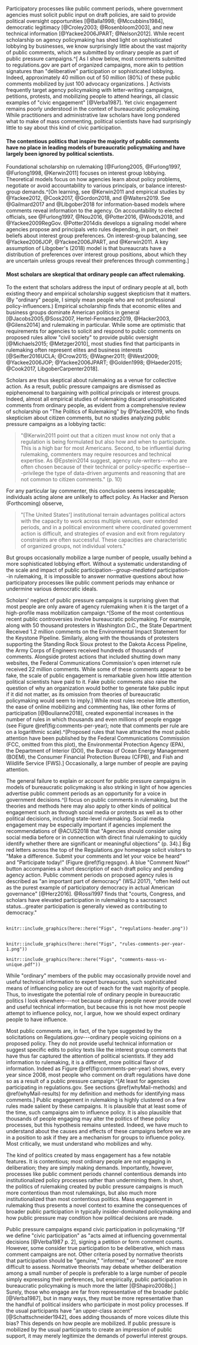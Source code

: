 <!--Much of our knowledge about civic participation beyond voting comes from surveys and qualitative studies of particular groups. -->

Participatory processes like public comment periods, where government
agencies must solicit public input on draft policies, are said to provide political oversight opportunities [@Balla1998; @Mccubbins1984], democratic legitimacy [@Croley2003; @Rosenbloom2003], and new technical information [@Yackee2006JPART; @Nelson2012]. While recent scholarship on agency policymaking has shed light on sophisticated lobbying by businesses, we know surprisingly little about the vast majority of public comments, which are submitted by ordinary people as part of public pressure campaigns.^[
    As I show below, most comments submitted to
    regulations.gov are part of organized campaigns, more akin to petition signatures than "deliberative" participation or sophisticated lobbying. Indeed, approximately 40 million out of
    50 million (80%) of these public comments mobilized by just 100
    advocacy organizations. ]
Activists frequently target agency policymaking with letter-writing campaigns, petitions, protests,
and mobilizing people to attend hearings, all classic examples of "civic engagement" [@Verba1987]. Yet civic engagement remains poorly understood in the context of bureaucratic policymaking.
While practitioners and administrative law scholars have long pondered
what to make of mass commenting, political scientists have had
surprisingly little to say about this kind of civic participation. 

#### The contentious politics that inspire the majority of public comments have no place in leading models of bureaucratic policymaking and have largely been ignored by political scientists.
Foundational scholarship on rulemaking [@Furlong2005, @Furlong1997, @Furlong1998, @Kerwin2011] focuses on interest group lobbying. Theoretical models focus on how agencies learn about policy problems, negotiate or avoid accountability to various principals, or balance interest-group demands.^[On learning, see @Kerwin2011 and empirical studies by @Yackee2012,
    @Cook2017, @Gordon2018, and @Walters2019. See @Gailmard2017 and
    @Libgober2018 for information-based models where comments reveal information to the agency.
    On accountability to elected officials, see @Furlong1997, @Nou2016,
    @Potter2016, @Woods2018, and @Yackee2009RegGov. 
    @Potter2014dis develops a signaling model where agencies propose and principals veto rules depending, in part, on their beliefs about interest group preferences.
    On interest-group balancing, see @Yackee2006JOP, @Yackee2006JPART,
    and @Kerwin2011. A key assumption of Libgober's (2018) model is that
    bureaucrats have a distribution of preferences over interest group
    positions, about which they are uncertain unless groups reveal their
    preferences through commenting.]

#### Most scholars are skeptical that ordinary people can affect rulemaking.

To the extent that scholars address the input of ordinary people at all, both
existing theory and empirical scholarship suggest skepticism that it
matters. (By "ordinary" people, I simply mean people who are not
professional policy-influencers.)
Empirical scholarship finds that economic elites and business groups
dominate American politics in general [@Jacobs2005,@Soss2007, Hertel-Fernandez2019, @Hacker2003, @Gilens2014] and rulemaking in
particular. While some are optimistic that requirements for agencies to
solicit and respond to public comments on proposed rules allow "civil
society" to provide public oversight [@Michaels2015; @Metzger2010], most
studies find that participants in rulemaking often represent elites and
business interests [@Seifter2016UCLA; @Crow2015; @Wagner2011; @West2009; @Yackee2006JOP; @Yackee2006JPART; @Golden1998; @Haeder2015; @Cook2017, LibgoberCarpenter2018].
<!--
From a strategic perspective, agency officials are not directly
accountable to voters. And even if organized groups do supplement
congressional and judicial checks on executive power, the groups that
participate in rulemaking represent only certain (if any) segments of
the public and may not represent them well [@Seifter2016UCLA].-->

Scholars are thus skeptical about rulemaking as a venue for collective action. As a result, public pressure campaigns are dismissed as epiphenomenal to bargaining with political principals
or interest groups. Indeed, almost all empirical studies of rulemaking
discard unsophisticated comments from ordinary people, as evident from a
comprehensive review of scholarship on "The Politics of Rulemaking" by
@Yackee2019, who finds skepticism about citizen comments, but no studies
analyzing public pressure campaigns as a lobbying tactic:

> "@Kerwin2011 point out that a citizen must know not only that a regulation is being formulated but also how and when to participate. This is a high bar for most Americans. Second, to be influential during rulemaking, commenters may require resources and technical expertise. As @Epstein2014 suggest, agency rule-writers---who are often chosen because of their technical or policy-specific expertise---privilege the type of data-driven arguments and reasoning
that are not common to citizen comments." (p. 10)

For any particular lay commenter, this conclusion seems inescapable; individuals acting alone are unlikely to affect policy. As Hacker and Pierson (Forthcoming) observe, 

>"[The United States'] institutional terrain advantages political actors with the capacity to work across multiple venues, over extended periods, and in a political environment where coordinated government action is difficult, and strategies of evasion and exit from regulatory constraints are often successful. These capacities are characteristic of organized groups, not individual voters."

But groups occasionally mobilize a large number of people, usually behind a more sophisticated lobbying effort. Without a systematic understanding of the scale and impact of public participation--*group-mediated* participation--in rulemaking, it is impossible to answer normative questions about how participatory processes like public comment periods may enhance or undermine various democratic ideals.
<!--These bursts of civic participation may affect
rulemaking [@Coglianese2001], but **this intuition has yet to be tested.**-->

Scholars' neglect of public pressure campaigns is surprising given that most people are only
aware of agency rulemaking when it is the target of a high-profile mass
mobilization campaign.^[Some of the most contentious recent public controversies involve
    bureaucratic policymaking. For example, along with 50 thousand
    protesters in Washington D.C., the State Department Received 1.2
    million comments on the Environmental Impact Statement for the
    Keystone Pipeline. Similarly, along with the thousands of protesters
    supporting the Standing Rock Sioux protest to the Dakota Access
    Pipeline, the Army Corps of Engineers received hundreds of thousands
    of comments. Alongside protest actions that included shutting down
    many websites, the Federal Communications Commission's open internet
    rule received 22 million comments. While some of these comments
    appear to be fake, the scale of public engagement is remarkable
    given how little attention political scientists have paid to it.
    Fake public comments also raise the question of why an organization
    would bother to generate fake public input if it did not matter, as
    its omission from theories of bureaucratic policymaking would seem
    to imply.] While most rules receive little attention,
the ease of online mobilizing and commenting has, like other forms of
participation [@Boulianne2018], created exponential increases in the
number of rules in which thousands and even millions of people engage
(see Figure \@ref(fig:comments-per-year); note that comments per rule are on a
logarithmic scale).^[Proposed rules that have attracted the most public attention have
    been published by the Federal Communications Commission (FCC,
    omitted from this plot), the Environmental Protection Agency (EPA),
    the Department of Interior (DOI), the Bureau of Ocean Energy
    Management (BOEM), the Consumer Financial Protection Bureau (CFPB),
    and Fish and Wildlife Service (FWS).] Occasionally, a large number of people are
paying attention. <!--These bursts of civic participation may affect
rulemaking [@Coglianese2001], but this intuition has yet to be tested.-->



The general failure to explain or account for public pressure campaigns in models of bureaucratic policymaking is also striking in light of how agencies advertise public
comment periods as an opportunity for a voice in government
decisions.^[I focus on public comments in rulemaking, but the theories and
    methods here may also apply to other kinds of political engagement
    such as through social media or protests as well as to other
    political decisions, including state-level rulemaking. Social media
    engagement may be especially important if agencies implement the
    recommendations of @ACUS2018 that "Agencies should consider using
    social media before or in connection with direct final rulemaking to
    quickly identify whether there are significant or meaningful
    objections" (p. 34).] Big red letters across the top of the Regulations.gov
homepage solicit visitors to "Make a difference. Submit your comments
and let your voice be heard" and "Participate today!" (Figure \@ref(fig:regsgov). A blue "Comment Now!" button accompanies a short description of each draft
policy and pending agency action. 
Public comment periods on proposed agency
rules is described as "an important part of democracy" (WSJ 2017),
"often held out as the purest example of participatory democracy in
actual American governance" [@Herz2016]. @Rossi1997 finds that "courts, Congress, and scholars have elevated participation in rulemaking to
a sacrosanct status...greater participation is generally viewed as
contributing to democracy." 

```{r regsgov, fig.cap = "Regulations.gov Solicits Public Comments on Draft Agency Rules"}

knitr::include_graphics(here::here("Figs", "regulations-header.png"))
```

```{r comments-per-year, fig.cap = "Comments per Proposed Rule and Total Comments per Year", out.width = NULL, out.height = "25%", fig.show = "hold"}

knitr::include_graphics(here::here("Figs", "rules-comments-per-year-1.png"))

knitr::include_graphics(here::here("Figs", "comments-mass-vs-unique.pdf"))

```


While "ordinary" members of the public may occasionally provide novel
and useful technical information to expert bureaucrats, such
sophisticated means of influencing policy are out of reach for the vast
majority of people. Thus, to investigate the potential role of ordinary
people in bureaucratic politics I look elsewhere---not because ordinary
people never provide novel and useful technical information, but because
this is not how most people attempt to influence policy, nor, I argue,
how we should expect ordinary people to have influence.

Most public comments are, in fact, of the type suggested by the
solicitations on Regulations.gov---ordinary people voicing opinions on a proposed policy. They do not provide useful technical information or
suggest specific edits to policy texts like the interest group comments
that have thus far captured the attention of political scientists. If
they add information to rulemaking, it is a different, more political
flavor of information. Indeed as Figure
\@ref(fig:comments-per-year) shows, every year since 2008, most people who
comment on draft regulations have done so as a result of a public pressure campaign.^[At least for agencies participating in regulations.gov. See
    sections
    \@ref(whyMail-methods) and
    \@ref(whyMail-results) for my definition and methods for identifying mass comments.] Public engagement in rulemaking is highly
clustered on a few rules made salient by these campaigns. It is
plausible that at least some of the time, such campaigns aim to
influence policy. It is also plausible that thousands of people engaging
may alter the politics of these policy processes, but this hypothesis
remains untested. Indeed, we have much to understand about the causes
and effects of these campaigns before we are in a position to ask if
they are a mechanism for groups to influence policy. Most critically, we
must understand who mobilizes and why.

The kind of politics created by mass engagement has a few notable
features. It is contentious; most ordinary people are not engaging in
deliberation; they are simply making demands. Importantly, however,
processes like public comment periods channel contentious demands into
institutionalized policy processes rather than undermining them. In
short, the politics of rulemaking created by public pressure campaigns is much
more contentious than most rulemakings, but also much more
institutionalized than most contentious politics. Mass engagement in
rulemaking thus presents a novel context to examine the consequences of
broader public participation in typically insider-dominated policymaking and how
public pressure may condition how political decisions are made.

Public pressure campaigns expand civic participation in policymaking.^[If we define "civic participation" as "acts aimed at influencing governmental decisions [@Verba1987 p. 2], signing a petition or form comment counts. However, some consider true
participation to be deliberative, which mass comment campaigns are not.
Other criteria posed by normative theorists that participation should be "genuine," "informed," or "reasoned" are more difficult to assess. Normative theorists may debate whether deliberation among a small number of people is preferable to a large number of people simply expressing their preferences, but empirically, public participation in bureaucratic policymaking is much more the latter [@Shapiro2008b].]
Surely, those who engage are far from representative of the broader public [@Verba1987], but in many ways, they must be more representative than the handful of political insiders who participate in most policy processes. If the usual participants have "an upper-class accent" [@Schattschneider1942], does adding thousands of more voices dilute this bias? This depends on how people are mobilized. If public pressure is mobilized by the usual participants to create an impression of public support, it may merely legitimize the demands of powerful interest groups. 
